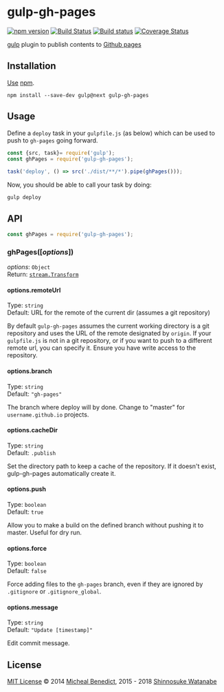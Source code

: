 # gulp-gh-pages

[![npm version](https://img.shields.io/npm/v/gulp-gh-pages.svg)](https://www.npmjs.com/package/gulp-gh-pages)
[![Build Status](https://travis-ci.org/shinnn/gulp-gh-pages.svg?branch=master)](https://travis-ci.org/shinnn/gulp-gh-pages)
[![Build status](https://ci.appveyor.com/api/projects/status/iqmi2ijhabfg0cwb/branch/master?svg=true)](https://ci.appveyor.com/project/ShinnosukeWatanabe/gulp-gh-pages/branch/master)
[![Coverage Status](https://img.shields.io/coveralls/shinnn/gulp-gh-pages.svg)](https://coveralls.io/github/shinnn/gulp-gh-pages)

[gulp](http://gulpjs.com/) plugin to publish contents to [Github pages](https://pages.github.com/)

## Installation

[Use](https://docs.npmjs.com/cli/install) [npm](https://docs.npmjs.com/getting-started/what-is-npm).

```
npm install --save-dev gulp@next gulp-gh-pages
```

## Usage

Define a `deploy` task in your `gulpfile.js` (as below) which can be used to push to `gh-pages` going forward.

```javascript
const {src, task}= require('gulp');
const ghPages = require('gulp-gh-pages');

task('deploy', () => src('./dist/**/*').pipe(ghPages()));
```

Now, you should be able to call your task by doing:

```
gulp deploy
```

## API

```javascript
const ghPages = require('gulp-gh-pages');
```

### ghPages([*options*])

*options*: `Object`  
Return: [`stream.Transform`](https://nodejs.org/api/stream.html#stream_class_stream_transform)

#### options.remoteUrl

Type: `string`  
Default: URL for the remote of the current dir (assumes a git repository)

By default `gulp-gh-pages` assumes the current working directory is a git repository and uses the URL of the remote designated by `origin`. If your `gulpfile.js` is not in a git repository, or if you want to push to a different remote url, you can specify it. Ensure you have write access to the repository.

#### options.branch

Type: `string`  
Default: `"gh-pages"`

The branch where deploy will by done. Change to "master" for `username.github.io` projects.

#### options.cacheDir

Type: `string`  
Default: `.publish`

Set the directory path to keep a cache of the repository. If it doesn't exist, gulp-gh-pages automatically create it.

#### options.push

Type: `boolean`  
Default: `true`

Allow you to make a build on the defined branch without pushing it to master. Useful for dry  run.

#### options.force

Type: `boolean`  
Default: `false`

Force adding files to the `gh-pages` branch, even if they are ignored by `.gitignore` or `.gitignore_global`.

#### options.message

Type: `string`  
Default: `"Update [timestamp]"`

Edit commit message.

## License

[MIT License](./LICENSE) © 2014 [Micheal Benedict](https://github.com/rowoot), 2015 - 2018 [Shinnosuke Watanabe](https://github.com/shinnn)
